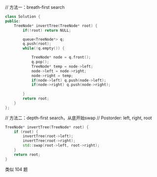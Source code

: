 // 方法一：breath-first search
```cpp
class Solution {
public:
    TreeNode* invertTree(TreeNode* root) {
        if(!root) return NULL;

        queue<TreeNode*> q;
        q.push(root);
        while(!q.empty()) {

            TreeNode* node = q.front();
            q.pop();
            TreeNode* temp = node->left;
            node->left = node->right;
            node->right = temp;
            if(node->left) q.push(node->left);
            if(node->right) q.push(node->right);
        
        }
        return root;
    }
};
```

// 方法二：depth-first search，从底开始swap
// Postorder: left, right, root
```cpp
TreeNode* invertTree(TreeNode* root) {
    if (root) {
        invertTree(root->left);
        invertTree(root->right);
        std::swap(root->left, root->right);
    }
    return root;
}
```

类似 104 题
